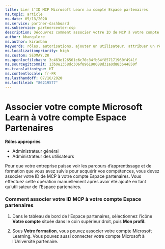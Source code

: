 ```yaml
---
title: Lier l’ID MCP Microsoft Learn au compte Espace partenaires
ms.topic: article
ms.date: 05/18/2020
ms.service: partner-dashboard
ms.subservice: partnercenter-csp
description: Découvrez comment associer votre ID de MCP à votre compte Espace partenaires afin que votre entreprise puisse voir les parcours d’apprentissage et de formation que vous avez suivis pour acquérir vos compétences.
author: kbangalore
ms.author: kiranban
Keywords: rôles, autorisations, ajouter un utilisateur, attribuer un rôle, administrateur, agent, ID de MCP, Microsoft Learn
ms.localizationpriority: high
ms.custom: SEOMAY.20
ms.openlocfilehash: 3c463e126501c6c70c84fb64f857171960f4941f
ms.sourcegitcommit: 13b0e1358dc306f896190088d31a0d883644850f
ms.translationtype: HT
ms.contentlocale: fr-FR
ms.lasthandoff: 07/10/2020
ms.locfileid: "86219577"
---
```

# <a name="associate-your-microsoft-learn-account-to-your-partner-center-account"></a>Associer votre compte Microsoft Learn à votre compte Espace Partenaires

**Rôles appropriés**

- Administrateur général
- Administrateur des utilisateurs

Pour que votre entreprise puisse voir les parcours d’apprentissage et de formation que vous avez suivis pour acquérir vos compétences, vous devez associer votre ID de MCP à votre compte Espace partenaires. Vous effectuez cette opération manuellement après avoir été ajouté en tant qu’utilisateur de l’Espace partenaires.

### <a name="how-to-associate-your-mcp-id-to-your-partner-center-account"></a>Comment associer votre ID MCP à votre compte Espace partenaires

1. Dans le tableau de bord de l’Espace partenaires, sélectionnez l'icône **Votre compte** située dans le coin supérieur droit, puis **Mon profil**.

2. Sous **Votre formation**, vous pouvez associer votre compte Microsoft Learning. Vous pouvez aussi connecter votre compte Microsoft à l’Université partenaire.

